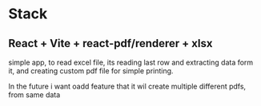 # Stack

## React + Vite + react-pdf/renderer + xlsx


simple app, to read excel file, its reading last row and extracting data form it, and creating custom pdf
file for simple printing.

In the future  i want oadd feature that it wil create multiple different pdfs, from same data